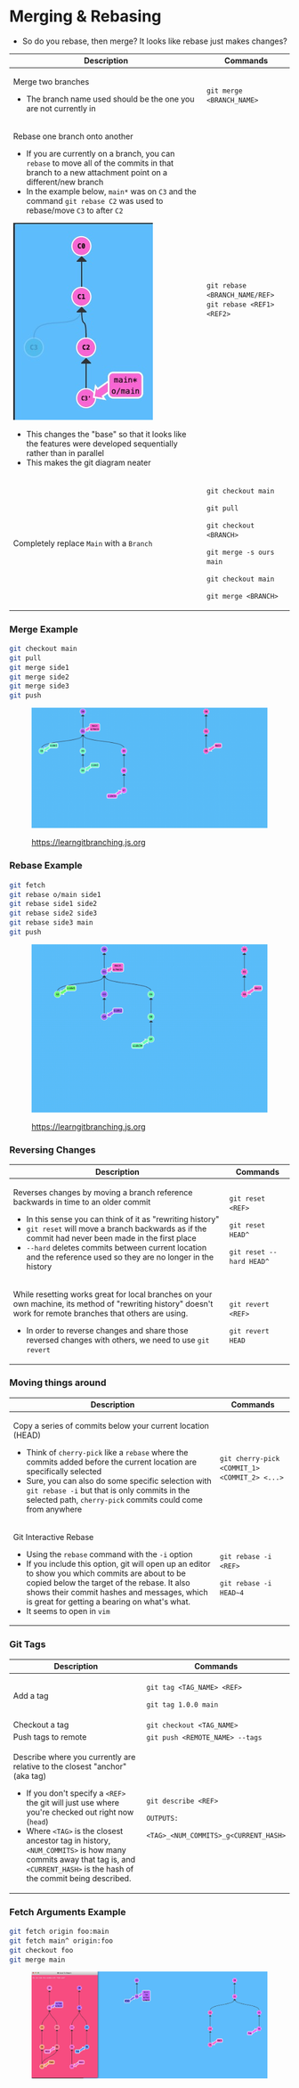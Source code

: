 # Merging & Rebasing

* So do you rebase, then merge? It looks like rebase just makes changes?

<table data-full-width="true"><thead><tr><th>Description</th><th>Commands</th></tr></thead><tbody><tr><td><p>Merge two branches</p><ul><li>The branch name used should be the one you are not currently in</li></ul></td><td><code>git merge &#x3C;BRANCH_NAME></code></td></tr><tr><td><p>Rebase one branch onto another</p><ul><li>If you are currently on a branch, you can <code>rebase</code> to move all of the commits in that branch to a new attachment point on a different/new branch</li><li>In the example below, <code>main*</code> was on <code>C3</code> and the command <code>git rebase C2</code> was used to rebase/move <code>C3</code> to after <code>C2</code></li></ul><p><img src="../../.gitbook/assets/image (5).png" alt=""><br></p><ul><li>This changes the "base" so that it looks like the features were developed sequentially rather than in parallel</li><li>This makes the git diagram neater</li></ul></td><td><code>git rebase &#x3C;BRANCH_NAME/REF></code><br><code>git rebase &#x3C;REF1> &#x3C;REF2></code></td></tr><tr><td>Completely replace <code>Main</code> with a <code>Branch</code></td><td><p><code>git checkout main</code></p><p><code>git pull</code></p><p><code>git checkout &#x3C;BRANCH></code></p><p><code>git merge -s ours main</code></p><p><code>git checkout main</code></p><p><code>git merge &#x3C;BRANCH></code></p></td></tr></tbody></table>

### Merge Example

```bash
git checkout main
git pull
git merge side1
git merge side2
git merge side3
git push
```

<div data-full-width="true">

<figure><img src="../../.gitbook/assets/MergeExample.gif" alt=""><figcaption><p><a href="https://learngitbranching.js.org/">https://learngitbranching.js.org</a></p></figcaption></figure>

</div>

### Rebase Example

```bash
git fetch
git rebase o/main side1
git rebase side1 side2
git rebase side2 side3
git rebase side3 main
git push
```

<div data-full-width="true">

<figure><img src="../../.gitbook/assets/RebaseExample.gif" alt=""><figcaption><p><a href="https://learngitbranching.js.org/">https://learngitbranching.js.org</a></p></figcaption></figure>

</div>

### Reversing Changes

<table data-full-width="true"><thead><tr><th>Description</th><th>Commands</th></tr></thead><tbody><tr><td><p>Reverses changes by moving a branch reference backwards in time to an older commit</p><ul><li>In this sense you can think of it as "rewriting history"</li><li><code>git reset</code> will move a branch backwards as if the commit had never been made in the first place</li><li><code>--hard</code> deletes commits between current location and the reference used so they are no longer in the history</li></ul></td><td><p><code>git reset &#x3C;REF></code></p><p><code>git reset HEAD^</code></p><p><code>git reset --hard HEAD^</code></p></td></tr><tr><td><p>While resetting works great for local branches on your own machine, its method of "rewriting history" doesn't work for remote branches that others are using.</p><ul><li>In order to reverse changes and share those reversed changes with others, we need to use <code>git revert</code></li></ul></td><td><p><code>git revert &#x3C;REF></code></p><p><code>git revert HEAD</code></p></td></tr></tbody></table>

### Moving things around

<table data-full-width="true"><thead><tr><th>Description</th><th>Commands</th></tr></thead><tbody><tr><td><p>Copy a series of commits below your current location (HEAD)</p><ul><li>Think of <code>cherry-pick</code> like a <code>rebase</code> where the commits added before the current location are specifically selected</li><li>Sure, you can also do some specific selection with <code>git rebase -i</code> but that is only commits in the selected path, <code>cherry-pick</code> commits could come from anywhere</li></ul></td><td><code>git cherry-pick &#x3C;COMMIT_1> &#x3C;COMMIT_2> &#x3C;...></code></td></tr><tr><td><p>Git Interactive Rebase</p><ul><li>Using the <code>rebase</code>  command with the <code>-i</code>  option</li><li>If you include this option, git will open up an editor to show you which commits are about to be copied below the target of the rebase. It also shows their commit hashes and messages, which is great for getting a bearing on what's what.</li><li>It seems to open in <code>vim</code></li></ul></td><td><p><code>git rebase -i &#x3C;REF></code></p><p><code>git rebase -i HEAD~4</code></p></td></tr></tbody></table>

### Git Tags

<table data-full-width="true"><thead><tr><th>Description</th><th>Commands</th></tr></thead><tbody><tr><td>Add a tag</td><td><p><code>git tag &#x3C;TAG_NAME> &#x3C;REF></code></p><p><code>git tag 1.0.0 main</code></p></td></tr><tr><td>Checkout a tag</td><td><code>git checkout &#x3C;TAG_NAME></code></td></tr><tr><td>Push tags to remote</td><td><code>git push &#x3C;REMOTE_NAME> --tags</code></td></tr><tr><td><p>Describe where you currently are relative to the closest "anchor" (aka tag)</p><ul><li>If you don't specify a <code>&#x3C;REF></code> the git will just use where you're checked out right now (<code>head</code>)</li><li>Where <code>&#x3C;TAG></code> is the closest ancestor tag in history, <code>&#x3C;NUM_COMMITS></code> is how many commits away that tag is, and <code>&#x3C;CURRENT_HASH></code> is the hash of the commit being described.</li></ul></td><td><p><code>git describe &#x3C;REF></code><br></p><p><code>OUTPUTS:</code></p><p><code>&#x3C;TAG>_&#x3C;NUM_COMMITS>_g&#x3C;CURRENT_HASH></code></p></td></tr></tbody></table>

### Fetch Arguments Example

```bash
git fetch origin foo:main
git fetch main^ origin:foo
git checkout foo
git merge main
```

<div data-full-width="true">

<figure><img src="../../.gitbook/assets/image-f530d008-96fb-b277-f0fd-9984124a19f6-1652953543402.png" alt=""><figcaption></figcaption></figure>

</div>
